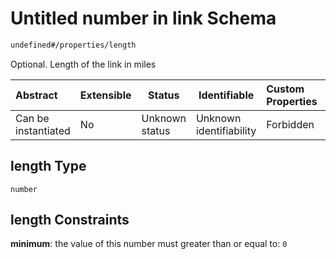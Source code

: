 # Untitled number in link Schema

```txt
undefined#/properties/length
```

Optional. Length of the link in miles


| Abstract            | Extensible | Status         | Identifiable            | Custom Properties | Additional Properties | Access Restrictions | Defined In                                                              |
| :------------------ | ---------- | -------------- | ----------------------- | :---------------- | --------------------- | ------------------- | ----------------------------------------------------------------------- |
| Can be instantiated | No         | Unknown status | Unknown identifiability | Forbidden         | Allowed               | none                | [link.schema.json\*](../../out/link.schema.json "open original schema") |

## length Type

`number`

## length Constraints

**minimum**: the value of this number must greater than or equal to: `0`
